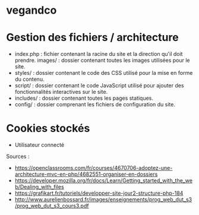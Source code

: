 # vegandco
# Gestion des fichiers / architecture
- index.php : fichier contenant la racine du site et la direction qu'il doit prendre.
images/ : dossier contenant toutes les images utilisées pour le site.
- styles/ :  dossier contenant le code des CSS utilisé pour la mise en forme du contenu.
- script/ : dossier contenant le code JavaScript utilisé pour ajouter des fonctionnalités interactives sur le site.
- includes/ : dossier contenant toutes les pages statiques.
- config/ : dossier comprenant les fichiers de configuration du site.

# Cookies stockés
- Utilisateur connecté

Sources :
- https://openclassrooms.com/fr/courses/4670706-adoptez-une-architecture-mvc-en-php/4682551-organiser-en-dossiers
- https://developer.mozilla.org/fr/docs/Learn/Getting_started_with_the_web/Dealing_with_files
- https://grafikart.fr/tutoriels/developper-site-jour2-structure-php-184
- http://www.aurelienbossard.fr/images/enseignements/prog_web_dut_s3/prog_web_dut_s3_cours3.pdf